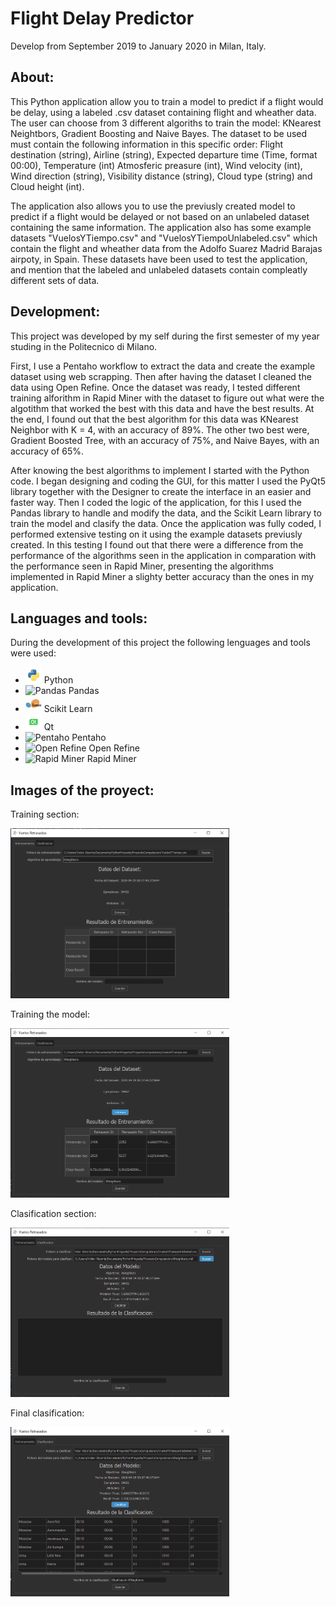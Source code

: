 # Flight Delay Predictor

Develop from September 2019 to January 2020 in Milan, Italy.

## About:

This Python application allow you to train a model to predict if a flight would be delay, using a labeled .csv dataset containing flight and wheather data. The user can choose from 3 different algoriths to train the model: KNearest Neightbors, Gradient Boosting and Naive Bayes. The dataset to be used must contain the following information in this specific order: Flight destination (string), Airline (string), Expected departure time (Time, format 00:00), Temperature (int) Atmosferic preasure (int), Wind velocity (int), Wind direction (string), Visibility distance (string), Cloud type (string) and Cloud height (int). 

The application also allows you to use the previusly created model to predict if a flight would be delayed or not based on an unlabeled dataset containing the same information. The application also has some example datasets "VuelosYTiempo.csv" and "VuelosYTiempoUnlabeled.csv" which contain the flight and wheather data from the Adolfo Suarez Madrid Barajas airpoty, in Spain. These datasets have been used to test the application, and mention that the labeled and unlabeled datasets contain compleatly different sets of data.

## Development:

This project was developed by my self during the first semester of my year studing in the Politecnico di Milano. 

First, I use a Pentaho workflow to extract the data and create the example dataset using web scrapping. Then after having the dataset I cleaned the data using Open Refine. Once the dataset was ready, I tested different training alforithm in Rapid Miner with the dataset to figure out what were the algotithm that worked the best with this data and have the best results. At the end, I found out that the best algorithm for this data was KNearest Neighbor with K = 4, with an accuracy of 89%. The other two best were, Gradient Boosted Tree, with an accuracy of 75%, and Naive Bayes, with an accuracy of 65%.

After knowing the best algorithms to implement I started with the Python code. I began designing and coding the GUI, for this matter I used the PyQt5 library together with the Designer to create the interface in an easier and faster way. Then I coded the logic of the application, for this I used the Pandas library to handle and modify the data, and the Scikit Learn library to train the model and clasify the data. Once the application was fully coded, I performed extensive testing on it using the example datasets previusly created. In this testing I found out that there were a difference from the performance of the algorithms seen in the application in comparation with the performance seen in Rapid Miner, presenting the algorithms implemented in Rapid Miner a slighty better accuracy than the ones in my application.

## Languages and tools:

During the development of this project the following lenguages and tools were used:

- <img alt="Python" width="26px" src="https://raw.githubusercontent.com/github/explore/80688e429a7d4ef2fca1e82350fe8e3517d3494d/topics/python/python.png"/> Python
- <img alt="Pandas" width="26px" src="https://upload.wikimedia.org/wikipedia/commons/thumb/2/22/Pandas_mark.svg/1200px-Pandas_mark.svg.png"/> Pandas
- <img alt="Scikit Learn" width="26px" src="https://raw.githubusercontent.com/github/explore/80688e429a7d4ef2fca1e82350fe8e3517d3494d/topics/scikit-learn/scikit-learn.png"/> Scikit Learn
- <img alt="Qt" width="26px" src="https://raw.githubusercontent.com/github/explore/80688e429a7d4ef2fca1e82350fe8e3517d3494d/topics/qt/qt.png"/> Qt
- <img alt="Pentaho" width="26px" src="https://logodix.com/logo/1960244.png"/> Pentaho
- <img alt="Open Refine" width="26px" src="https://upload.wikimedia.org/wikipedia/commons/4/4b/OpenRefine_New_Logo.png"/> Open Refine
- <img alt="Rapid Miner" width="26px" src="https://avatars0.githubusercontent.com/u/4490278?s=280&v=4"/> Rapid Miner

## Images of the proyect:

Training section:

<img alt="Training section" width="350" src="/img/Training1.png"/>

Training the model:

<img alt="Training the model" width="350" src="/img/Training2.png"/>

Clasification section:

<img alt="Clasification section" width="350" src="/img/Clasification1.png"/>

Final clasification:

<img alt="Final clasification" width="350" src="/img/Clasification2.png"/>